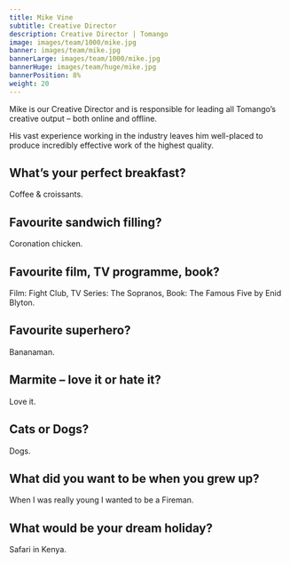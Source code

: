 ```yaml
---
title: Mike Vine
subtitle: Creative Director
description: Creative Director | Tomango
image: images/team/1000/mike.jpg
banner: images/team/mike.jpg
bannerLarge: images/team/1000/mike.jpg
bannerHuge: images/team/huge/mike.jpg
bannerPosition: 8%
weight: 20
---
```


Mike is our Creative Director and is responsible for leading all Tomango’s creative output – both online and offline.

His vast experience working in the industry leaves him well-placed to produce incredibly effective work of the highest quality.

## What’s your perfect breakfast?
Coffee &amp; croissants.

## Favourite sandwich filling?
Coronation chicken.

## Favourite film, TV programme, book?
Film: Fight Club, TV Series: The Sopranos, Book: The Famous Five by Enid Blyton.

## Favourite superhero?
Bananaman.

## Marmite – love it or hate it?
Love it.

## Cats or Dogs?
Dogs.

## What did you want to be when you grew up?
When I was really young I wanted to be a Fireman.

## What would be your dream holiday?
Safari in Kenya.
